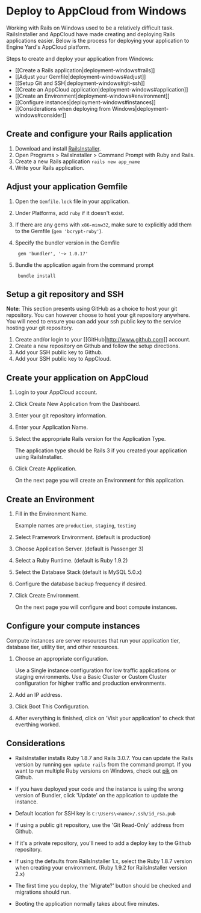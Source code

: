 # Deploy to AppCloud from Windows

Working with Rails on Windows used to be a relatively difficult task.
RailsInstaller and AppCloud have made creating and deploying Rails applications easier. 
Below is the process for deploying your application to Engine Yard's AppCloud platform.

Steps to create and deploy your application from Windows:

  * [[Create a Rails application|deployment-windows#rails]]
  * [[Adjust your Gemfile|deployment-windows#adjust]]
  * [[Setup Git and SSH|deployment-windows#git-ssh]]
  * [[Create an AppCloud application|deployment-windows#application]]
  * [[Create an Environment|deployment-windows#environment]]
  * [[Configure instances|deployment-windows#instances]]
  * [[Considerations when deploying from Windows|deployment-windows#consider]]        
  
<h2 id="rails">Create and configure your Rails application</h2>

1. Download and install [RailsInstaller](http://railsinstaller.org).
2. Open Programs > RailsInstaller > Command Prompt with Ruby and Rails.
3. Create a new Rails application `rails new app_name`
4. Write your Rails application.

<h2 id="adjust">Adjust your application Gemfile</h2>

1. Open the `Gemfile.lock` file in your application.
2. Under Platforms, add `ruby` if it doesn't exist.
2. If there are any gems with `x86-minw32`, make sure to explicitly add them to the Gemfile (`gem 'bcrypt-ruby'`).
3. Specify the bundler version in the Gemfile 

        gem 'bundler', '~> 1.0.17'
    
3. Bundle the application again from the command prompt
    
        bundle install
    
<h2 id="git-ssh">Setup a git repository and SSH</h2>

**Note**: This section presents using GitHub as a choice to host your git repository.
You can however choose to host your git repository anywhere.  You will need to ensure you
can add your ssh public key to the service hosting your git repository.


1. Create and/or login to your [[GitHub|http://www.github.com]] account.
2. Create a new repository on Github and follow the setup directions.
3. Add your SSH public key to Github.
4. Add your SSH public key to AppCloud.


<h2 id="application">Create your application on AppCloud</h2>

1. Login to your AppCloud account.
2. Click Create New Application from the Dashboard.
3. Enter your git repository information.
4. Enter your Application Name.
5. Select the appropriate Rails version for the Application Type.
    
    The application type should be Rails 3 if you created your application using RailsInstaller.
    
6. Click Create Application.
    
    On the next page you will create an Environment for this application.
    
<h2 id="environment">Create an Environment</h2>

1. Fill in the Environment Name.
  
    Example names are `production`, `staging`, `testing`

2. Select Framework Environment. (default is production)
3. Choose Application Server. (default is Passenger 3)
4. Select a Ruby Runtime. (default is Ruby 1.9.2)
5. Select the Database Stack (default is MySQL 5.0.x)
6. Configure the database backup frequency if desired.
7. Click Create Environment.
  
    On the next page you will configure and boot compute instances.
  
<h2 id="instances">Configure your compute instances</h2>

Compute instances are server resources that run your application tier, database tier, utility tier,
and other resources.

1. Choose an appropriate configuration.

    Use a Single instance configuration for low traffic applications or staging environments. 
    Use a Basic Cluster or Custom Cluster configuration for higher traffic and production environments. 
    
2. Add an IP address.
3. Click Boot This Configuration.
4. After everything is finished, click on 'Visit your application' to
    check that everthing worked.


<h2 id="consider">Considerations</h2>

* RailsInstaller installs Ruby 1.8.7 and Rails 3.0.7. You can update the
  Rails version by running `gem update rails` from the command prompt. If
  you want to run multiple Ruby versions on Windows, check out
  [pik](https://github.com/vertiginous/pik) on Github.

* If you have deployed your code and the instance is using the wrong
  version of Bundler, click 'Update' on the application to update the
  instance.

* Default location for SSH key is `C:\Users\<name>/.ssh/id_rsa.pub`

* If using a public git repository, use the 'Git Read-Only' address from
  Github.

* If it's a private repository, you'll need to add a deploy key to the
  Github repository.

* If using the defaults from RailsInstaller 1.x, select the Ruby 1.8.7
  version when creating your environment. (Ruby 1.9.2 for RailsInstaller version 2.x)

* The first time you deploy, the 'Migrate?' button should be checked and
  migrations should run.

* Booting the application normally takes about five minutes.
